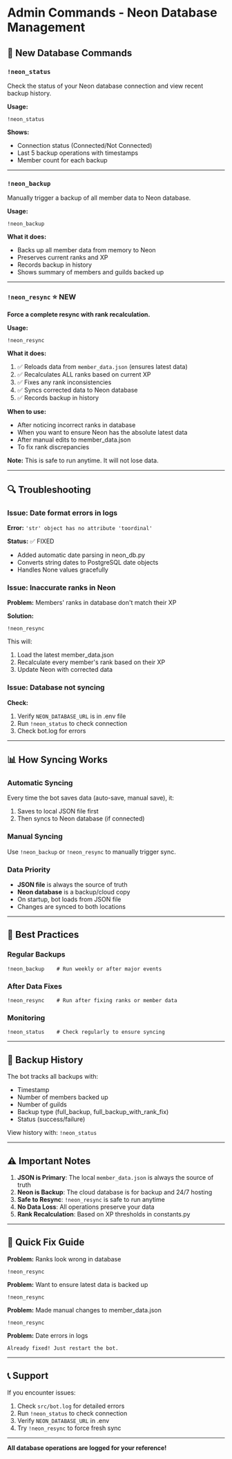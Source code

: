 # Admin Commands - Neon Database Management

## 🔧 New Database Commands

### `!neon_status`
Check the status of your Neon database connection and view recent backup history.

**Usage:**
```
!neon_status
```

**Shows:**
- Connection status (Connected/Not Connected)
- Last 5 backup operations with timestamps
- Member count for each backup

---

### `!neon_backup`
Manually trigger a backup of all member data to Neon database.

**Usage:**
```
!neon_backup
```

**What it does:**
- Backs up all member data from memory to Neon
- Preserves current ranks and XP
- Records backup in history
- Shows summary of members and guilds backed up

---

### `!neon_resync` ⭐ NEW
**Force a complete resync with rank recalculation.**

**Usage:**
```
!neon_resync
```

**What it does:**
1. ✅ Reloads data from `member_data.json` (ensures latest data)
2. ✅ Recalculates ALL ranks based on current XP
3. ✅ Fixes any rank inconsistencies
4. ✅ Syncs corrected data to Neon database
5. ✅ Records backup in history

**When to use:**
- After noticing incorrect ranks in database
- When you want to ensure Neon has the absolute latest data
- After manual edits to member_data.json
- To fix rank discrepancies

**Note:** This is safe to run anytime. It will not lose data.

---

## 🔍 Troubleshooting

### Issue: Date format errors in logs
**Error:** `'str' object has no attribute 'toordinal'`

**Status:** ✅ FIXED
- Added automatic date parsing in neon_db.py
- Converts string dates to PostgreSQL date objects
- Handles None values gracefully

### Issue: Inaccurate ranks in Neon
**Problem:** Members' ranks in database don't match their XP

**Solution:**
```
!neon_resync
```

This will:
1. Load the latest member_data.json
2. Recalculate every member's rank based on their XP
3. Update Neon with corrected data

### Issue: Database not syncing
**Check:**
1. Verify `NEON_DATABASE_URL` is in .env file
2. Run `!neon_status` to check connection
3. Check bot.log for errors

---

## 📊 How Syncing Works

### Automatic Syncing
Every time the bot saves data (auto-save, manual save), it:
1. Saves to local JSON file first
2. Then syncs to Neon database (if connected)

### Manual Syncing
Use `!neon_backup` or `!neon_resync` to manually trigger sync.

### Data Priority
- **JSON file** is always the source of truth
- **Neon database** is a backup/cloud copy
- On startup, bot loads from JSON file
- Changes are synced to both locations

---

## 🎯 Best Practices

### Regular Backups
```
!neon_backup    # Run weekly or after major events
```

### After Data Fixes
```
!neon_resync    # Run after fixing ranks or member data
```

### Monitoring
```
!neon_status    # Check regularly to ensure syncing
```

---

## 📝 Backup History

The bot tracks all backups with:
- Timestamp
- Number of members backed up
- Number of guilds
- Backup type (full_backup, full_backup_with_rank_fix)
- Status (success/failure)

View history with: `!neon_status`

---

## ⚠️ Important Notes

1. **JSON is Primary**: The local `member_data.json` is always the source of truth
2. **Neon is Backup**: The cloud database is for backup and 24/7 hosting
3. **Safe to Resync**: `!neon_resync` is safe to run anytime
4. **No Data Loss**: All operations preserve your data
5. **Rank Recalculation**: Based on XP thresholds in constants.py

---

## 🚀 Quick Fix Guide

**Problem:** Ranks look wrong in database
```
!neon_resync
```

**Problem:** Want to ensure latest data is backed up
```
!neon_resync
```

**Problem:** Made manual changes to member_data.json
```
!neon_resync
```

**Problem:** Date errors in logs
```
Already fixed! Just restart the bot.
```

---

## 📞 Support

If you encounter issues:
1. Check `src/bot.log` for detailed errors
2. Run `!neon_status` to check connection
3. Verify `NEON_DATABASE_URL` in .env
4. Try `!neon_resync` to force fresh sync

---

**All database operations are logged for your reference!**

